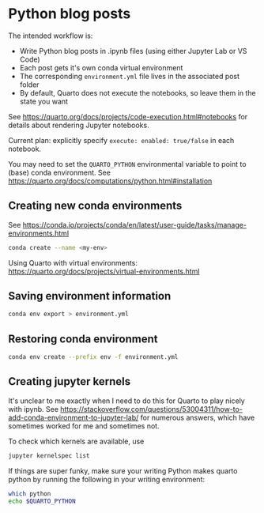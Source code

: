 # Python blog posts

The intended workflow is:

- Write Python blog posts in .ipynb files (using either Jupyter Lab or VS Code)
- Each post gets it's own conda virtual environment
- The corresponding `environment.yml` file lives in the associated post folder
- By default, Quarto does not execute the notebooks, so leave them in the state you want

See <https://quarto.org/docs/projects/code-execution.html#notebooks> for details about rendering Jupyter notebooks.

Current plan: explicitly specify `execute: enabled: true/false` in each notebook.

You may need to set the `QUARTO_PYTHON` environmental variable to point to (base) conda environment. See <https://quarto.org/docs/computations/python.html#installation>

## Creating new conda environments

See <https://conda.io/projects/conda/en/latest/user-guide/tasks/manage-environments.html>

```sh
conda create --name <my-env>
```

Using Quarto with virtual environments: <https://quarto.org/docs/projects/virtual-environments.html>


## Saving environment information

``` sh
conda env export > environment.yml
```

## Restoring conda environment

``` sh
conda env create --prefix env -f environment.yml
```

## Creating jupyter kernels

It's unclear to me exactly when I need to do this for Quarto to play nicely with ipynb. See <https://stackoverflow.com/questions/53004311/how-to-add-conda-environment-to-jupyter-lab/> for numerous answers, which have sometimes worked for me and sometimes not.

To check which kernels are available, use

```sh
jupyter kernelspec list
```

If things are super funky, make sure your writing Python makes quarto python by running the following in your writing environment:

``` sh
which python
echo $QUARTO_PYTHON
```
